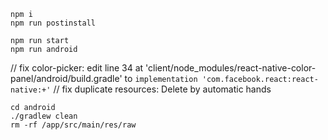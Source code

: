 ```
npm i
npm run postinstall
```

```
npm run start
npm run android
```

// fix color-picker: edit line 34 at 'client/node_modules/react-native-color-panel/android/build.gradle' to 
` implementation 'com.facebook.react:react-native:+' `
// fix duplicate resources: Delete by automatic hands

```
cd android
./gradlew clean 
rm -rf /app/src/main/res/raw

```